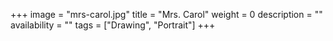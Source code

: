 +++
image = "mrs-carol.jpg"
title = "Mrs. Carol"
weight = 0
description = ""
availability = ""
tags = ["Drawing", "Portrait"]
+++
